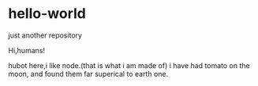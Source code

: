 # hello-world
just another repository

Hi,humans!

hubot here,i like node.(that is what i am made of)
i have had tomato on the moon, and found them far superical to earth one.
